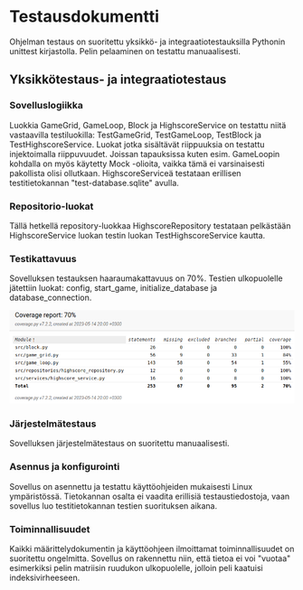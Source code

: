 # Testausdokumentti

Ohjelman testaus on suoritettu yksikkö- ja integraatiotestauksilla Pythonin unittest kirjastolla. Pelin pelaaminen on testattu manuaalisesti.

## Yksikkötestaus- ja integraatiotestaus

### Sovelluslogiikka

Luokkia GameGrid, GameLoop, Block ja HighscoreService on testattu niitä vastaavilla testiluokilla: TestGameGrid, TestGameLoop, TestBlock ja TestHighscoreService. Luokat jotka sisältävät riippuuksia
on testattu injektoimalla riippuvuudet. Joissan tapauksissa kuten esim. GameLoopin kohdalla on myös käytetty Mock -olioita, vaikka tämä ei varsinaisesti pakollista olisi ollutkaan. HighscoreServiceä testataan erillisen testitietokannan "test-database.sqlite" avulla.

### Repositorio-luokat

Tällä hetkellä repository-luokkaa HighscoreRepository testataan pelkästään HighscoreService luokan testin luokan TestHighscoreService kautta.

### Testikattavuus

Sovelluksen testauksen haaraumakattavuus on 70%. Testien ulkopuolelle jätettiin luokat: config, start_game, initialize_database ja database_connection.

![Testikattavuusraportti](https://github.com/smannist/ot2023/blob/master/dokumentaatio/images/coverage_rep.png)

### Järjestelmätestaus

Sovelluksen järjestelmätestaus on suoritettu manuaalisesti.

### Asennus ja konfigurointi

Sovellus on asennettu ja testattu käyttöohjeiden mukaisesti Linux ympäristössä. Tietokannan osalta ei vaadita erillisiä testaustiedostoja, vaan sovellus luo testitietokannan testien suorituksen aikana.

### Toiminnallisuudet

Kaikki määrittelydokumentin ja käyttöohjeen ilmoittamat toiminnallisuudet on suoritettu ongelmitta. Sovellus on rakennettu niin, että tietoa ei voi "vuotaa" esimerkiksi pelin matriisin ruudukon
ulkopuolelle, jolloin peli kaatuisi indeksivirheeseen.
